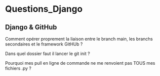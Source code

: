 # **Questions_Django**

## **Django & GitHub**

  Comment opérer proprement la liaison entre le branch main, les branchs secondaires et le framework GitHUb ?

  Dans quel dossier faut il lancer le git init ?

  Pourquoi mes pull en ligne de commande ne me renvoient pas TOUS mes fichiers .py ?
